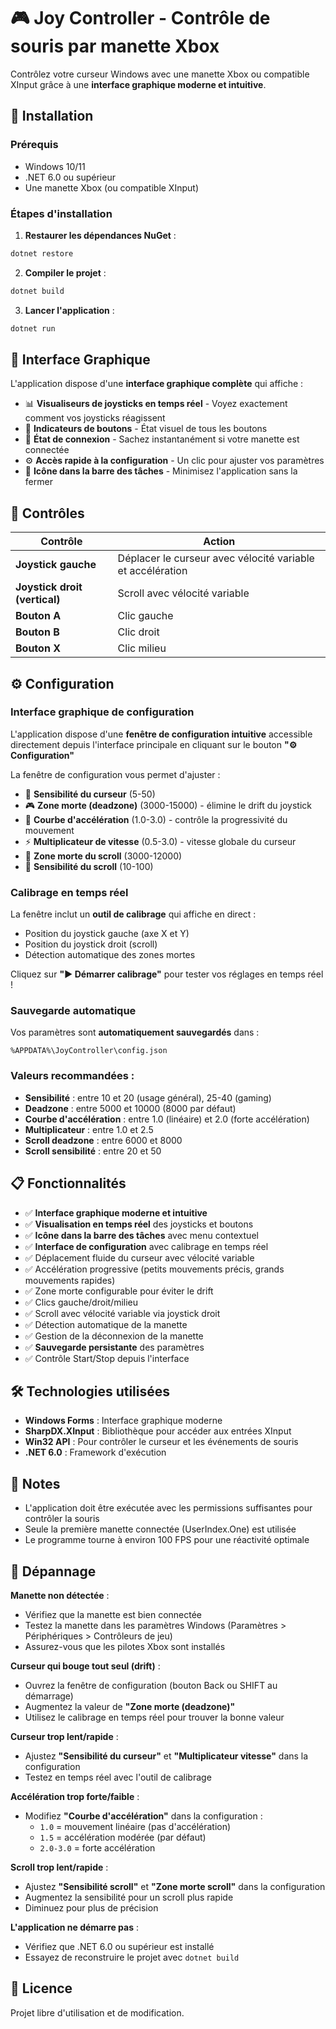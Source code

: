 # 🎮 Joy Controller - Contrôle de souris par manette Xbox

Contrôlez votre curseur Windows avec une manette Xbox ou compatible XInput grâce à une **interface graphique moderne et intuitive**.

## 🚀 Installation

### Prérequis
- Windows 10/11
- .NET 6.0 ou supérieur
- Une manette Xbox (ou compatible XInput)

### Étapes d'installation

1. **Restaurer les dépendances NuGet** :
```bash
dotnet restore
```

2. **Compiler le projet** :
```bash
dotnet build
```

3. **Lancer l'application** :
```bash
dotnet run
```

## 🎯 Interface Graphique

L'application dispose d'une **interface graphique complète** qui affiche :
- 📊 **Visualiseurs de joysticks en temps réel** - Voyez exactement comment vos joysticks réagissent
- 🎯 **Indicateurs de boutons** - État visuel de tous les boutons
- 🔌 **État de connexion** - Sachez instantanément si votre manette est connectée
- ⚙️ **Accès rapide à la configuration** - Un clic pour ajuster vos paramètres
- 🔔 **Icône dans la barre des tâches** - Minimisez l'application sans la fermer

## 🎯 Contrôles

| Contrôle | Action |
|----------|--------|
| **Joystick gauche** | Déplacer le curseur avec vélocité variable et accélération |
| **Joystick droit (vertical)** | Scroll avec vélocité variable |
| **Bouton A** | Clic gauche |
| **Bouton B** | Clic droit |
| **Bouton X** | Clic milieu |

## ⚙️ Configuration

### Interface graphique de configuration

L'application dispose d'une **fenêtre de configuration intuitive** accessible directement depuis l'interface principale en cliquant sur le bouton **"⚙️ Configuration"**

La fenêtre de configuration vous permet d'ajuster :
- 🎯 **Sensibilité du curseur** (5-50)
- 🎮 **Zone morte (deadzone)** (3000-15000) - élimine le drift du joystick
- 🚀 **Courbe d'accélération** (1.0-3.0) - contrôle la progressivité du mouvement
- ⚡ **Multiplicateur de vitesse** (0.5-3.0) - vitesse globale du curseur
- 📜 **Zone morte du scroll** (3000-12000)
- 🔄 **Sensibilité du scroll** (10-100)

### Calibrage en temps réel

La fenêtre inclut un **outil de calibrage** qui affiche en direct :
- Position du joystick gauche (axe X et Y)
- Position du joystick droit (scroll)
- Détection automatique des zones mortes

Cliquez sur **"▶️ Démarrer calibrage"** pour tester vos réglages en temps réel !

### Sauvegarde automatique

Vos paramètres sont **automatiquement sauvegardés** dans :
```
%APPDATA%\JoyController\config.json
```

### Valeurs recommandées :
- **Sensibilité** : entre 10 et 20 (usage général), 25-40 (gaming)
- **Deadzone** : entre 5000 et 10000 (8000 par défaut)
- **Courbe d'accélération** : entre 1.0 (linéaire) et 2.0 (forte accélération)
- **Multiplicateur** : entre 1.0 et 2.5
- **Scroll deadzone** : entre 6000 et 8000
- **Scroll sensibilité** : entre 20 et 50

## 📋 Fonctionnalités

- ✅ **Interface graphique moderne et intuitive**
- ✅ **Visualisation en temps réel** des joysticks et boutons
- ✅ **Icône dans la barre des tâches** avec menu contextuel
- ✅ **Interface de configuration** avec calibrage en temps réel
- ✅ Déplacement fluide du curseur avec vélocité variable
- ✅ Accélération progressive (petits mouvements précis, grands mouvements rapides)
- ✅ Zone morte configurable pour éviter le drift
- ✅ Clics gauche/droit/milieu
- ✅ Scroll avec vélocité variable via joystick droit
- ✅ Détection automatique de la manette
- ✅ Gestion de la déconnexion de la manette
- ✅ **Sauvegarde persistante** des paramètres
- ✅ Contrôle Start/Stop depuis l'interface

## 🛠️ Technologies utilisées

- **Windows Forms** : Interface graphique moderne
- **SharpDX.XInput** : Bibliothèque pour accéder aux entrées XInput
- **Win32 API** : Pour contrôler le curseur et les événements de souris
- **.NET 6.0** : Framework d'exécution

## 📝 Notes

- L'application doit être exécutée avec les permissions suffisantes pour contrôler la souris
- Seule la première manette connectée (UserIndex.One) est utilisée
- Le programme tourne à environ 100 FPS pour une réactivité optimale

## 🐛 Dépannage

**Manette non détectée** :
- Vérifiez que la manette est bien connectée
- Testez la manette dans les paramètres Windows (Paramètres > Périphériques > Contrôleurs de jeu)
- Assurez-vous que les pilotes Xbox sont installés

**Curseur qui bouge tout seul (drift)** :
- Ouvrez la fenêtre de configuration (bouton Back ou SHIFT au démarrage)
- Augmentez la valeur de **"Zone morte (deadzone)"**
- Utilisez le calibrage en temps réel pour trouver la bonne valeur

**Curseur trop lent/rapide** :
- Ajustez **"Sensibilité du curseur"** et **"Multiplicateur vitesse"** dans la configuration
- Testez en temps réel avec l'outil de calibrage

**Accélération trop forte/faible** :
- Modifiez **"Courbe d'accélération"** dans la configuration :
  - `1.0` = mouvement linéaire (pas d'accélération)
  - `1.5` = accélération modérée (par défaut)
  - `2.0-3.0` = forte accélération

**Scroll trop lent/rapide** :
- Ajustez **"Sensibilité scroll"** et **"Zone morte scroll"** dans la configuration
- Augmentez la sensibilité pour un scroll plus rapide
- Diminuez pour plus de précision

**L'application ne démarre pas** :
- Vérifiez que .NET 6.0 ou supérieur est installé
- Essayez de reconstruire le projet avec `dotnet build`

## 📄 Licence

Projet libre d'utilisation et de modification.
